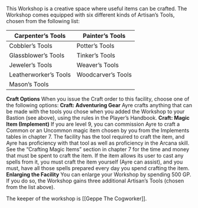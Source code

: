This Workshop is a creative space where useful items can be crafted. The Workshop comes equipped with six different kinds of Artisan’s Tools, chosen from the following list:

| Carpenter’s Tools     | Painter’s Tools    |
| --------------------- | ------------------ |
| Cobbler’s Tools       | Potter’s Tools     |
| Glassblower’s Tools   | Tinker’s Tools     |
| Jeweler’s Tools       | Weaver’s Tools     |
| Leatherworker’s Tools | Woodcarver’s Tools |
| Mason’s Tools         |                    |
**Craft Options** When you issue the Craft order to this
facility, choose one of the following options:
**Craft: Adventuring Gear** Ayre crafts anything that can be made with the tools you chose when you added the Workshop to your Bastion (see above), using the rules in the Player’s Handbook.
**Craft: Magic Item (Implement)** If you are level 9, you can commission Ayre to craft a Common or an Uncommon magic item chosen by you from the Implements tables in chapter 7. The facility has the tool required to craft the item, and Ayre has proficiency with that tool as well as proficiency in the Arcana skill. See the “Crafting Magic Items” section in chapter 7 for the time and money that must be spent to craft the item. If the item allows its user to cast any spells from it, you must craft the item yourself (Ayre can assist), and you must, have all those spells prepared every day you spend crafting the item.
**Enlarging the Facility** You can enlarge your Workshop by spending 500 GP. If you do so, the Workshop gains three additional Artisan’s Tools (chosen from the list above).

The keeper of the workshop is [[Geppe The Cogworker]].
